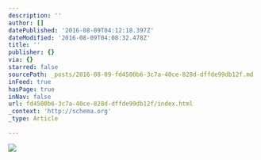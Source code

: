 ```yaml
---
description: ''
author: []
datePublished: '2016-08-09T04:12:18.397Z'
dateModified: '2016-08-09T04:08:32.478Z'
title: ''
publisher: {}
via: {}
starred: false
sourcePath: _posts/2016-08-09-fd4500b6-3c7a-40ce-828d-dffde99db12f.md
inFeed: true
hasPage: true
inNav: false
url: fd4500b6-3c7a-40ce-828d-dffde99db12f/index.html
_context: 'http://schema.org'
_type: Article

---
```

![](https://the-grid-user-content.s3-us-west-2.amazonaws.com/ed47214e-5677-48a1-95eb-24457f039917.jpg)